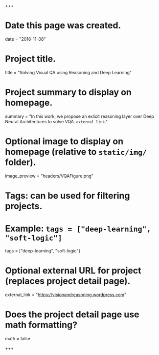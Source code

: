 +++
# Date this page was created.
date = "2018-11-08"

# Project title.
title = "Solving Visual QA using Reasoning and Deep Learning"

# Project summary to display on homepage.
summary = "In this work, we propose an exlicit reasoning layer over Deep Neural Architectures to solve VQA. `external_link`."

# Optional image to display on homepage (relative to `static/img/` folder).
image_preview = "headers/VQAFigure.png"

# Tags: can be used for filtering projects.
# Example: `tags = ["deep-learning", "soft-logic"]`
tags = ["deep-learning", "soft-logic"]

# Optional external URL for project (replaces project detail page).
external_link = "https://visionandreasoning.wordpress.com"

# Does the project detail page use math formatting?
math = false

+++

